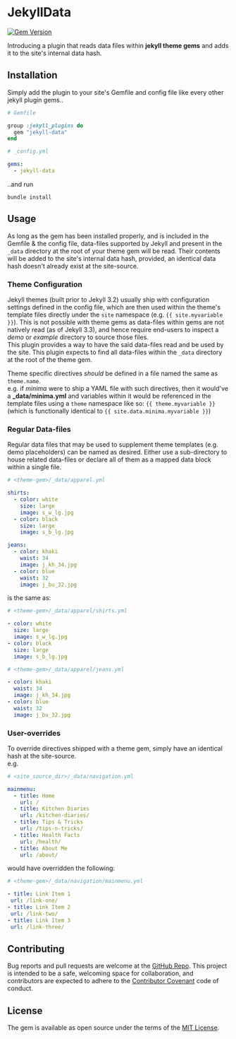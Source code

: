 # JekyllData

[![Gem Version](https://img.shields.io/gem/v/jekyll-data.svg)](https://rubygems.org/gems/jekyll-data)

Introducing a plugin that reads data files within **jekyll theme gems** and adds it to the site's internal data hash.

## Installation

Simply add the plugin to your site's Gemfile and config file like every other jekyll plugin gems..
```ruby
# Gemfile

group :jekyll_plugins do
  gem "jekyll-data"
end
``` 
```yaml
# _config.yml

gems:
  - jekyll-data

```
..and run 
```
bundle install
```

## Usage

As long as the gem has been installed properly, and is included in the Gemfile & the config file, data-files supported by Jekyll and present in the `_data` directory at the root of your theme gem will be read. Their contents will be added to the site's internal data hash, provided, an identical data hash doesn't already exist at the site-source.

### Theme Configuration

Jekyll themes (built prior to Jekyll 3.2) usually ship with configuration settings defined in the config file, which are then used within the theme's template files directly under the `site` namespace (e.g. `{{ site.myvariable }}`). This is not possible with theme gems as data-files within gems are not natively read (as of Jekyll 3.3), and hence require end-users to inspect a *demo* or *example* directory to source those files.  
This plugin provides a way to have the said data-files read and be used by the site. This plugin expects to find all data-files within the `_data` directory at the root of the theme gem.

Theme specific directives *should* be defined in a file named the same as `theme.name`.  
e.g. if *minima* were to ship a YAML file with such directives, then it would've a **_data/minima.yml** and variables within it would be referenced in the template files using a `theme` namespace like so: `{{ theme.myvariable }}` (which is functionally identical to `{{ site.data.minima.myvariable }}`)

### Regular Data-files

Regular data files that may be used to supplement theme templates (e.g. demo placeholders) can be named as desired. Either use a sub-directory to house related data-files or declare all of them as a mapped data block within a single file.
```yaml
# <theme-gem>/_data/apparel.yml

shirts:
  - color: white
    size: large
    image: s_w_lg.jpg
  - color: black
    size: large
    image: s_b_lg.jpg

jeans:
  - color: khaki
    waist: 34
    image: j_kh_34.jpg
  - color: blue
    waist: 32
    image: j_bu_32.jpg
```
is the same as:
```yaml
# <theme-gem>/_data/apparel/shirts.yml

- color: white
  size: large
  image: s_w_lg.jpg
- color: black
  size: large
  image: s_b_lg.jpg
```
```yaml
# <theme-gem>/_data/apparel/jeans.yml

- color: khaki
  waist: 34
  image: j_kh_34.jpg
- color: blue
  waist: 32
  image: j_bu_32.jpg
```

### User-overrides

To override directives shipped with a theme gem, simply have an identical hash at the site-source.  
e.g.
```yaml
# <site_source_dir>/_data/navigation.yml

mainmenu:
  - title: Home
    url: /
  - title: Kitchen Diaries
    url: /kitchen-diaries/
  - title: Tips & Tricks
    url: /tips-n-tricks/
  - title: Health Facts
    url: /health/
  - title: About Me
    url: /about/ 
 ```
 would have overridden the following:
 ```yaml
# <theme-gem>/_data/navigation/mainmenu.yml

- title: Link Item 1
  url: /link-one/
- title: Link Item 2
  url: /link-two/
- title: Link Item 3
  url: /link-three/
```

## Contributing

Bug reports and pull requests are welcome at the [GitHub Repo](https://github.com/ashmaroli/jekyll-data). This project is intended to be a safe, welcoming space for collaboration, and contributors are expected to adhere to the [Contributor Covenant](http://contributor-covenant.org) code of conduct.


## License

The gem is available as open source under the terms of the [MIT License](http://opensource.org/licenses/MIT).

